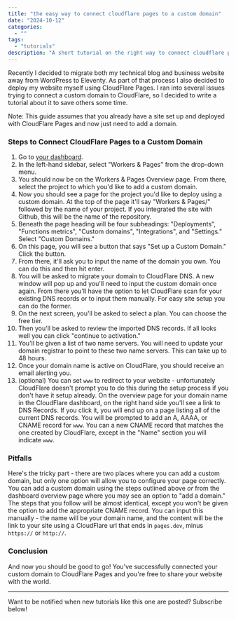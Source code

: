 ```yaml
---
title: "the easy way to connect cloudflare pages to a custom domain"
date: "2024-10-12"
categories:
  - ""
tags:
  - "tutorials"
description: "A short tutorial on the right way to connect cloudflare pages to an external custom domain."
---
```


Recently I decided to migrate both my technical blog and business website away from WordPress to Eleventy. As part of that process I also decided to deploy my website myself using CloudFlare Pages. I ran into several issues trying to connect a custom domain to CloudFlare, so I decided to write a tutorial about it to save others some time.

Note: This guide assumes that you already have a site set up and deployed with CloudFlare Pages and now just need to add a domain.

### Steps to Connect CloudFlare Pages to a Custom Domain

1. Go to [your dashboard](https://dash.cloudflare.com).
2. In the left-hand sidebar, select "Workers & Pages" from the drop-down menu.
3. You should now be on the Workers & Pages Overview page. From there, select the project to which you'd like to add a custom domain.
4. Now you should see a page for the project you'd like to deploy using a custom domain. At the top of the page it'll say "Workers & Pages/" followed by the name of your project. If you integrated the site with Github, this will be the name of the repository.
5. Beneath the page heading will be four subheadings: "Deployments", "Functions metrics", "Custom domains", "Integrations", and "Settings." Select "Custom Domains."
6. On this page, you will see a button that says "Set up a Custom Domain." Click the button.
7. From there, it'll ask you to input the name of the domain you own. You can do this and then hit enter.
8. You will be asked to migrate your domain to CloudFlare DNS. A new window will pop up and you'll need to input the custom domain once again. From there you'll have the option to let CloudFlare scan for your existing DNS records or to input them manually. For easy site setup you can do the former.
9. On the next screen, you'll be asked to select a plan. You can choose the free tier.
10. Then you'll be asked to review the imported DNS records. If all looks well you can click "continue to activation."
11. You'll be given a list of two name servers. You will need to update your domain registrar to point to these two name servers. This can take up to 48 hours.
12. Once your domain name is active on CloudFlare, you should receive an email alerting you.
13. (optional) You can set `www` to redirect to your website - unfortunately CloudFlare doesn't prompt you to do this during the setup process if you don't have it setup already. On the overview page for your domain name in the CloudFlare dashboard, on the right hand side you'll see a link to DNS Records. If you click it, you will end up on a page listing all of the current DNS records. You will be prompted to add an A, AAAA, or CNAME record for `www`. You can a new CNAME record that matches the one created by CloudFlare, except in the "Name" section you will indicate `www`.

### Pitfalls

Here's the tricky part - there are two places where you can add a custom domain, but only one option will allow you to configure your page correctly. You can add a custom domain using the steps outlined above _or_ from the dashboard overview page where you may see an option to "add a domain." The steps that you follow will be almost identical, except you won't be given the option to add the appropriate CNAME record. You can input this manually - the name will be your domain name, and the content will be the link to your site using a CloudFlare url that ends in `pages.dev`, minus `https://` or `http://`.

### Conclusion

And now you should be good to go! You've successfully connected your custom domain to CloudFlare Pages and you're free to share your website with the world.

---

Want to be notified when new tutorials like this one are posted? Subscribe below!
